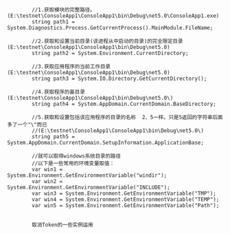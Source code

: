             //1.获取模块的完整路径。 (E:\testnet\ConsoleApp1\ConsoleApp1\bin\Debug\net5.0\ConsoleApp1.exe)
            string path1 = System.Diagnostics.Process.GetCurrentProcess().MainModule.FileName;

            //2.获取和设置当前目录(该进程从中启动的目录)的完全限定目录 (E:\testnet\ConsoleApp1\ConsoleApp1\bin\Debug\net5.0)
            string path2 = System.Environment.CurrentDirectory;

            //3.获取应用程序的当前工作目录 (E:\testnet\ConsoleApp1\ConsoleApp1\bin\Debug\net5.0)
            string path3 = System.IO.Directory.GetCurrentDirectory();

            //4.获取程序的基目录 (E:\testnet\ConsoleApp1\ConsoleApp1\bin\Debug\net5.0\)
            string path4 = System.AppDomain.CurrentDomain.BaseDirectory;

            //5.获取和设置包括该应用程序的目录的名称  2、5一样。只是5返回的字符串后面多了一个"\"而已
            //(E:\testnet\ConsoleApp1\ConsoleApp1\bin\Debug\net5.0\)
            string path5 = System.AppDomain.CurrentDomain.SetupInformation.ApplicationBase;

            //就可以取得windows系统目录的路径
            //以下是一些常用的环境变量取值：
            var win1 = System.Environment.GetEnvironmentVariable("windir");
            var win2 = System.Environment.GetEnvironmentVariable("INCLUDE");
            var win3 = System.Environment.GetEnvironmentVariable("TMP");
            var win4 = System.Environment.GetEnvironmentVariable("TEMP");
            var win5 = System.Environment.GetEnvironmentVariable("Path");
            
            
            取消Token的一些实例运用
